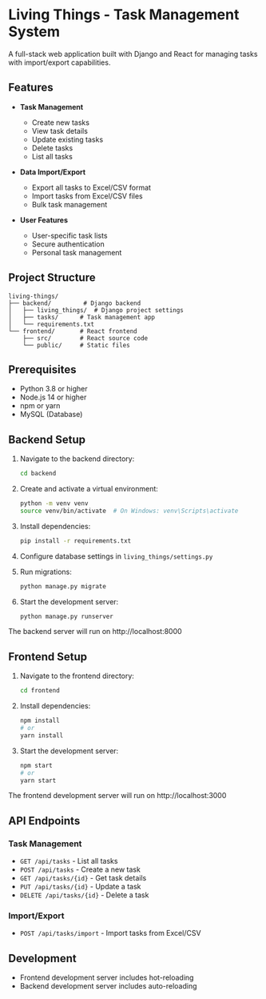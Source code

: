 # Living Things - Task Management System

A full-stack web application built with Django and React for managing tasks with import/export capabilities.

## Features

- **Task Management**
  - Create new tasks
  - View task details
  - Update existing tasks
  - Delete tasks
  - List all tasks

- **Data Import/Export**
  - Export all tasks to Excel/CSV format
  - Import tasks from Excel/CSV files
  - Bulk task management

- **User Features**
  - User-specific task lists
  - Secure authentication
  - Personal task management

## Project Structure

```
living-things/
├── backend/         # Django backend
│   ├── living_things/  # Django project settings
│   ├── tasks/      # Task management app
│   └── requirements.txt
└── frontend/       # React frontend
    ├── src/        # React source code
    └── public/     # Static files
```

## Prerequisites

- Python 3.8 or higher
- Node.js 14 or higher
- npm or yarn
- MySQL (Database)

## Backend Setup

1. Navigate to the backend directory:
   ```bash
   cd backend
   ```

2. Create and activate a virtual environment:
   ```bash
   python -m venv venv
   source venv/bin/activate  # On Windows: venv\Scripts\activate
   ```

3. Install dependencies:
   ```bash
   pip install -r requirements.txt
   ```

4. Configure database settings in `living_things/settings.py`

5. Run migrations:
   ```bash
   python manage.py migrate
   ```

6. Start the development server:
   ```bash
   python manage.py runserver
   ```

The backend server will run on http://localhost:8000

## Frontend Setup

1. Navigate to the frontend directory:
   ```bash
   cd frontend
   ```

2. Install dependencies:
   ```bash
   npm install
   # or
   yarn install
   ```

3. Start the development server:
   ```bash
   npm start
   # or
   yarn start
   ```

The frontend development server will run on http://localhost:3000

## API Endpoints

### Task Management
- `GET /api/tasks` - List all tasks
- `POST /api/tasks` - Create a new task
- `GET /api/tasks/{id}` - Get task details
- `PUT /api/tasks/{id}` - Update a task
- `DELETE /api/tasks/{id}` - Delete a task

### Import/Export
- `POST /api/tasks/import` - Import tasks from Excel/CSV

## Development

- Frontend development server includes hot-reloading
- Backend development server includes auto-reloading